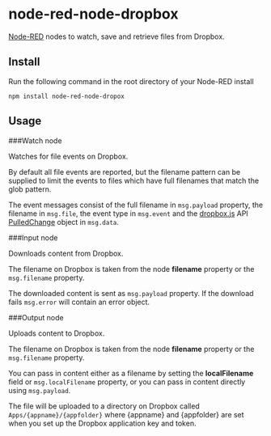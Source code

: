 node-red-node-dropbox
=====================

<a href="http://nodered.org" target="_new">Node-RED</a> nodes to watch, save
and retrieve files from Dropbox.

Install
-------

Run the following command in the root directory of your Node-RED install

    npm install node-red-node-dropox

Usage
-----

###Watch node

Watches for file events on Dropbox.

By default all file events are reported, but the filename pattern can
be supplied to limit the events to files which have full filenames
that match the glob pattern.

The event messages consist of the
full filename in `msg.payload` property, the filename
in `msg.file`, the event type in `msg.event` and
the <a href="https://github.com/dropbox/dropbox-js">dropbox.js</a>
API <a href="http://coffeedoc.info/github/dropbox/dropbox-js/master/classes/Dropbox/Http/PulledChange.html">PulledChange</a>
object in `msg.data`.

###Input node

Downloads content from Dropbox.

The filename on Dropbox is taken from the node **filename**
property or the `msg.filename` property.

The downloaded content is sent as `msg.payload` property. If the download
fails `msg.error` will contain an error object.

###Output node

Uploads content to Dropbox.

The filename on Dropbox is taken from the node **filename** property or the `msg.filename` property.

You can pass in content either as a filename by setting the **localFilename** field or
`msg.localFilename` property, or you can pass in content directly using `msg.payload`.

The file will be uploaded to a directory on Dropbox called `Apps/{appname}/{appfolder}`
where {appname} and {appfolder} are set when you set up the Dropbox application key and token.
